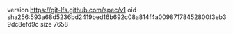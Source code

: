 version https://git-lfs.github.com/spec/v1
oid sha256:593a68d5236bd2419bed16b692c08a814f4a00987178452800f3eb39dc8efd9c
size 7658
